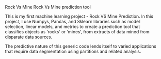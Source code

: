Rock Vs Mine
Rock Vs Mine prediction tool

This is my first machine learning project - Rock VS Mine Prediction.
In this project, I use Numpys, Pandas, and Sklearn libraries such as model selection, linear models, and metrics to create a prediction tool that classifies objects as 'rocks' or 'mines', from extracts of data mined from disparate data sources. 

The predictive nature of this generic code lends itself to varied applications that require data segmentation using partitions and related analysis.
